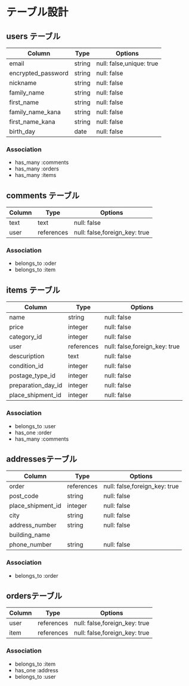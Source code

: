 # テーブル設計

## users テーブル

| Column             | Type   | Options                 |
| ------------------ | ------ | ----------------------- |
| email              | string | null: false,unique: true|
| encrypted_password | string | null: false             |
| nickname           | string | null: false             |
| family_name        | string | null: false             |
| first_name         | string | null: false             |
| family_name_kana   | string | null: false             |
| first_name_kana    | string | null: false             |
| birth_day          | date   | null: false             |


### Association

- has_many :comments
- has_many :orders
- has_many :items

## comments テーブル

| Column      | Type      | Options                       |
| ----------- | --------- | ----------------------------- |
| text        | text      | null: false                   |
| user        | references| null: false,foreign_key: true |

### Association

- belongs_to :oder
- belongs_to :item

## items テーブル

| Column              | Type      | Options                       |
| ------------------- | --------- | ----------------------------- |
| name                | string    | null: false                   |
| price               | integer   | null: false                   |
| category_id         | integer   | null: false                   |
| user                | references| null: false,foreign_key: true |
| descuription        | text      | null: false                   |
| condition_id        | integer   | null: false                   |
| postage_type_id     | integer   | null: false                   |
| preparation_day_id  | integer   | null: false                   |
| place_shipment_id   | integer   | null: false                   |

### Association

- belongs_to :user
- has_one :order
- has_many :comments

## addressesテーブル

| Column            | Type       | Options                        |
| ----------------- | ---------- | ------------------------------ |
| order             | references | null: false,foreign_key: true  |
| post_code         | string     | null: false                    |
| place_shipment_id | integer    | null: false                    |
| city              | string     | null: false                    |
| address_number    | string     | null: false                    |
| building_name     |            |                                |
| phone_number      | string     | null: false                    |

### Association
- belongs_to :order


## ordersテーブル

| Column        | Type       | Options                       |
| ------------- | ---------- | ----------------------------- |
| user          | references | null: false,foreign_key: true |
| item          | references | null: false,foreign_key: true |

### Association
- belongs_to :item
- has_one :address
- belongs_to :user